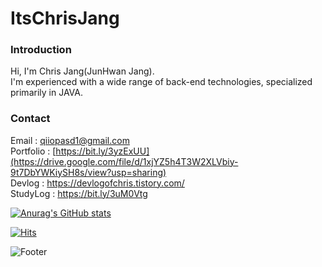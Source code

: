 # ItsChrisJang
### Introduction
Hi, I'm Chris Jang(JunHwan Jang).<br/>
I'm experienced with a wide range of back-end technologies, specialized primarily in JAVA.

### Contact
Email : qiiopasd1@gmail.com <br/>
Portfolio : [https://bit.ly/3yzExUU](https://drive.google.com/file/d/1xjYZ5h4T3W2XLVbiy-9t7DbYWKiySH8s/view?usp=sharing) <br/>
Devlog : https://devlogofchris.tistory.com/ <br/>
StudyLog : https://bit.ly/3uM0Vtg

[![Anurag's GitHub stats](https://github-readme-stats.vercel.app/api?username=itsChrisJang)](https://github.com/itsChrisJang/github-readme-stats)


[![Hits](https://hits.seeyoufarm.com/api/count/incr/badge.svg?url=https%3A%2F%2Fgithub.com%2FitsChrisJang&count_bg=%2379C83D&title_bg=%23555555&icon=&icon_color=%23E7E7E7&title=hits&edge_flat=false)](https://hits.seeyoufarm.com)

![Footer](https://capsule-render.vercel.app/api?type=waving&color=auto&height=100&section=footer)

